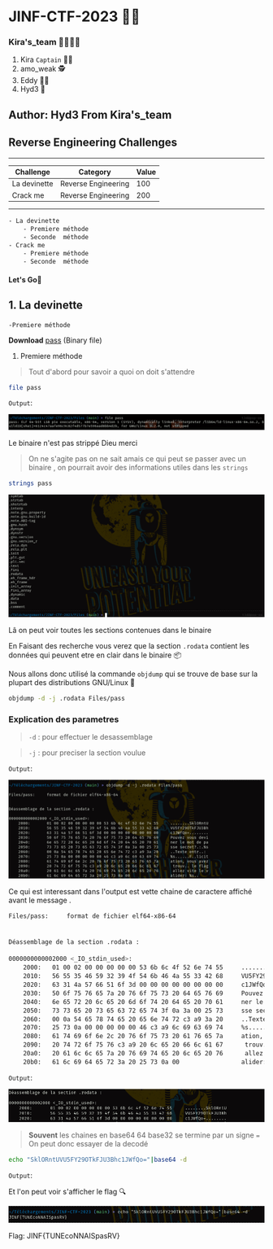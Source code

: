 # JINF-CTF-2023 👨‍💻️

### Kira's_team 👨‍👨‍👦‍👦️
1. Kira `Captain` 👨‍✈️️
2. amo_weak 🕵️
3. Eddy 👨‍🔬️
4. Hyd3 🧙️

## Author: Hyd3 From Kira's_team

## Reverse Engineering Challenges
________________________________________________________
|Challenge		|Category	    	|Value  |
| ---------------------	|  ------------------	| ----- |
| La devinette          | Reverse Engineering	|  100  |
| Crack me		| Reverse Engineering	|  200  |
---------------------------------------------------------

	- La devinette
		- Premiere méthode
		- Seconde  méthode
	- Crack me
		- Premiere méthode
		- Seconde  méthode
		
#### Let's Go🏇️

## 1. La devinette
	

	-Premiere méthode
	
**Download** [pass](../Files/pass "pass") (Binary file)

1. Premiere méthode

>Tout d'abord pour savoir a quoi on doit s'attendre

```bash
file pass
```

`Output`:


![pass](../Images/filepass.png)

Le binaire n'est pas strippé Dieu merci
>On ne s'agite pas on ne sait amais ce qui peut se passer avec un binaire , on pourrait avoir des informations utiles dans les 
`strings`


```bash
strings pass
```

![pass](../Images/header.png)

Lâ on peut voir toutes les sections contenues dans le binaire

En Faisant des recherche vous verez que la section `.rodata` contient les données qui peuvent etre en clair dans le binaire 📦️

Nous allons donc utilisé la commande `objdump` qui se trouve de base sur la plupart des distributions GNU/Linux 📀️


```bash
objdump -d -j .rodata Files/pass
```
### **Explication des parametres**

> `-d` : pour effectuer le desassemblage


> `-j` : pour preciser la section voulue

`Output`:

![pass](../Images/obj.png)



Ce qui est interessant dans l'output est vette chaine de caractere affiché avant le message .

```bash
Files/pass:     format de fichier elf64-x86-64


Déassemblage de la section .rodata :

0000000000002000 <_IO_stdin_used>:
    2000:	01 00 02 00 00 00 00 00 53 6b 6c 4f 52 6e 74 55     ........SklORntU
    2010:	56 55 35 46 59 32 39 4f 54 6b 46 4a 55 33 42 68     VU5FY29OTkFJU3Bh
    2020:	63 31 4a 57 66 51 6f 3d 00 00 00 00 00 00 00 00     c1JWfQo=........
    2030:	50 6f 75 76 65 7a 20 76 6f 75 73 20 64 65 76 69     Pouvez vous devi
    2040:	6e 65 72 20 6c 65 20 6d 6f 74 20 64 65 20 70 61     ner le mot de pa
    2050:	73 73 65 20 73 65 63 72 65 74 3f 0a 3a 00 25 73     sse secret?.:.%s
    2060:	00 0a 54 65 78 74 65 20 65 6e 74 72 c3 a9 3a 20     ..Texte entr..: 
    2070:	25 73 0a 00 00 00 00 00 46 c3 a9 6c 69 63 69 74     %s......F..licit
    2080:	61 74 69 6f 6e 2c 20 76 6f 75 73 20 61 76 65 7a     ation, vous avez
    2090:	20 74 72 6f 75 76 c3 a9 20 6c 65 20 66 6c 61 67      trouv.. le flag
    20a0:	20 61 6c 6c 65 7a 20 76 69 74 65 20 6c 65 20 76      allez vite le v
    20b0:	61 6c 69 64 65 72 3a 20 25 73 0a 00                 alider: %s..

```
`Output`:

![pass](../Images/flag.png)

> **Souvent** les chaines en base64 64 base32 se termine par un signe `=`
On peut donc essayer de la decodé


```bash
echo "SklORntUVU5FY29OTkFJU3Bhc1JWfQo="|base64 -d
```
`Output`:

Et l'on peut voir s'afficher le flag 🔍️

![pass](../Images/obtain.png)

Flag: JINF{TUNEcoNNAISpasRV}





















































